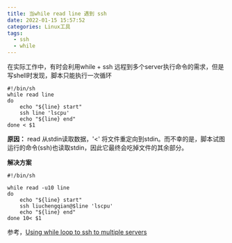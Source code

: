 ```yaml
---
title: 当while read line 遇到 ssh
date: 2022-01-15 15:57:52
categories: Linux工具
tags:
  - ssh
  - while
---
```


在实际工作中，有时会利用while + ssh 远程到多个server执行命令的需求，但是写shell时发现，脚本只能执行一次循环

```shell
#!/bin/sh
while read line
do
    echo "${line} start"
    ssh line 'lscpu'
    echo "${line} end"
done < $1
```

**原因：** read 从stdin读取数据，'<' 将文件重定向到stdin。而不幸的是，脚本试图运行的命令(ssh)也读取stdin，因此它最终会吃掉文件的其余部分。



**解决方案**

```shell
#!/bin/sh

while read -u10 line
do
    echo "${line} start"
    ssh liuchengqian@$line 'lscpu'
    echo "${line} end"
done 10< $1
```



参考，[Using while loop to ssh to multiple servers](https://unix.stackexchange.com/questions/107800/using-while-loop-to-ssh-to-multiple-servers)
